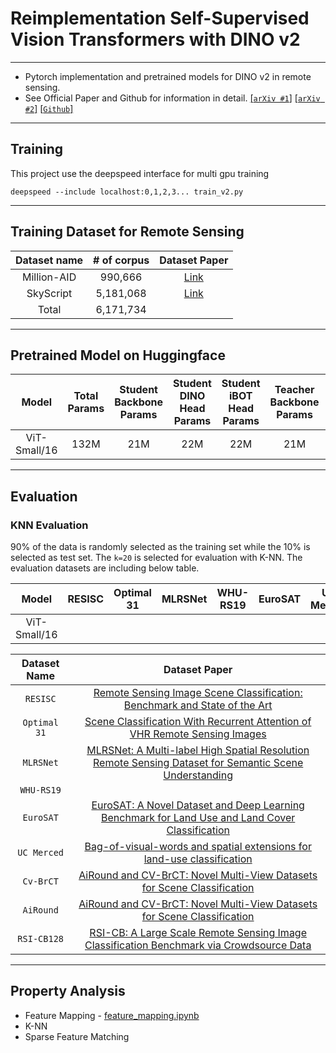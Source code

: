 # Reimplementation Self-Supervised Vision Transformers with DINO v2
---
* Pytorch implementation and pretrained models for DINO v2 in remote sensing.
* See Official Paper and Github for information in detail.
[[`arXiv #1`]](https://arxiv.org/abs/2304.07193)
[[`arXiv #2`]](https://arxiv.org/abs/2309.16588)
[[`Github`]](https://github.com/facebookresearch/dinov2)

---
## Training

This project use the deepspeed interface for multi gpu training
```
deepspeed --include localhost:0,1,2,3... train_v2.py
```
---
## Training Dataset for Remote Sensing

| Dataset name | # of corpus | Dataset Paper |
| :-: | :-: | :-: |
| Million-AID | 990,666 | [Link](https://arxiv.org/abs/2006.12485) |
| SkyScript | 5,181,068 | [Link](https://arxiv.org/abs/2312.12856) |
| Total | 6,171,734 | |

---
## Pretrained Model on Huggingface
| Model | Total Params | Student Backbone Params | Student DINO Head Params | Student iBOT Head Params | Teacher Backbone Params | Teacher DINO Head Params | Teacher iBOT Head Params | Weight & Config |
| :-: | :-: | :-: | :-: | :-: | :-: | :-: | :-: | :-: |
| ViT-Small/16 | 132M | 21M | 22M | 22M | 21M | 22M | 22M | [Link](https://huggingface.co/KevinCha/dinov2-vit-small-remote-sensing) |

---

## Evaluation

### KNN Evaluation
90% of the data is randomly selected as the training set while the 10% is selected as test set. The `k=20` is selected for evaluation with K-NN. The evaluation datasets are including below table.

| Model | RESISC | Optimal 31 | MLRSNet | WHU-RS19 | EuroSAT | UC Merced | Cv-BrCT | AiRound |
| :-: | :-: | :-: | :-: | :-: | :-: | :-: | :-: | :-: |
| ViT-Small/16 | | | | | | |

| Dataset Name | Dataset Paper |
| :-: | :-: |
| `RESISC` | [Remote Sensing Image Scene Classification: Benchmark and State of the Art](https://arxiv.org/abs/1703.00121) |
|`Optimal 31` | [Scene Classification With Recurrent Attention of VHR Remote Sensing Images](https://ieeexplore.ieee.org/document/8454883) |
| `MLRSNet`| [MLRSNet: A Multi-label High Spatial Resolution Remote Sensing Dataset for Semantic Scene Understanding](https://arxiv.org/abs/2010.00243) |
| `WHU-RS19` |  |
| `EuroSAT` | [EuroSAT: A Novel Dataset and Deep Learning Benchmark for Land Use and Land Cover Classification](https://arxiv.org/abs/1709.00029) |
| `UC Merced` | [Bag-of-visual-words and spatial extensions for land-use classification](https://dl.acm.org/doi/10.1145/1869790.1869829) |
| `Cv-BrCT` | [AiRound and CV-BrCT: Novel Multi-View Datasets for Scene Classification](https://arxiv.org/abs/2008.01133) |
| `AiRound`| [AiRound and CV-BrCT: Novel Multi-View Datasets for Scene Classification](https://arxiv.org/abs/2008.01133) |
|`RSI-CB128` | [RSI-CB: A Large Scale Remote Sensing Image Classification Benchmark via Crowdsource Data](https://arxiv.org/abs/1705.10450) |

---

## Property Analysis

* Feature Mapping - [feature_mapping.ipynb](/notebook/feature_mapping.ipynd)
* K-NN
* Sparse Feature Matching

